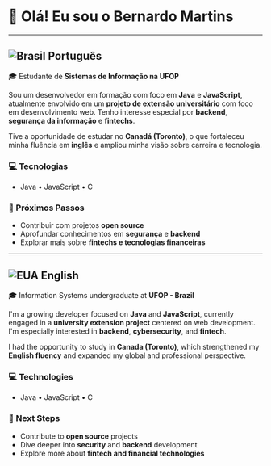 # 👋 Olá! Eu sou o Bernardo Martins

---

## ![Brasil](https://raw.githubusercontent.com/hampusborgos/country-flags/main/png100px/br.png) Português

🎓 Estudante de **Sistemas de Informação na UFOP**

Sou um desenvolvedor em formação com foco em **Java** e **JavaScript**, atualmente envolvido em um **projeto de extensão universitário** com foco em desenvolvimento web. Tenho interesse especial por **backend**, **segurança da informação** e **fintechs**.

Tive a oportunidade de estudar no **Canadá (Toronto)**, o que fortaleceu minha fluência em **inglês** e ampliou minha visão sobre carreira e tecnologia.

### 💻 Tecnologias
- Java • JavaScript • C

### 🚀 Próximos Passos
- Contribuir com projetos **open source**
- Aprofundar conhecimentos em **segurança** e **backend**
- Explorar mais sobre **fintechs e tecnologias financeiras**

---

## ![EUA](https://raw.githubusercontent.com/hampusborgos/country-flags/main/png100px/us.png) English

🎓 Information Systems undergraduate at **UFOP - Brazil**

I'm a growing developer focused on **Java** and **JavaScript**, currently engaged in a **university extension project** centered on web development. I'm especially interested in **backend**, **cybersecurity**, and **fintech**.

I had the opportunity to study in **Canada (Toronto)**, which strengthened my **English fluency** and expanded my global and professional perspective.

### 💻 Technologies
- Java • JavaScript • C

### 🚀 Next Steps
- Contribute to **open source** projects
- Dive deeper into **security** and **backend** development
- Explore more about **fintech and financial technologies**

